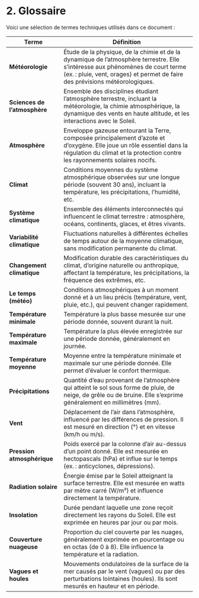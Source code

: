 # 2. Glossaire


Voici une sélection de termes techniques utilisés dans ce document :


| Terme                         | Définition |
|------------------------------|------------|
| **Météorologie**             | Étude de la physique, de la chimie et de la dynamique de l’atmosphère terrestre. Elle s’intéresse aux phénomènes de court terme (ex. : pluie, vent, orages) et permet de faire des prévisions météorologiques. |
| **Sciences de l’atmosphère** | Ensemble des disciplines étudiant l’atmosphère terrestre, incluant la météorologie, la chimie atmosphérique, la dynamique des vents en haute altitude, et les interactions avec le Soleil. |
| **Atmosphère**               | Enveloppe gazeuse entourant la Terre, composée principalement d’azote et d’oxygène. Elle joue un rôle essentiel dans la régulation du climat et la protection contre les rayonnements solaires nocifs. |
| **Climat**                   | Conditions moyennes du système atmosphérique observées sur une longue période (souvent 30 ans), incluant la température, les précipitations, l’humidité, etc. |
| **Système climatique**       | Ensemble des éléments interconnectés qui influencent le climat terrestre : atmosphère, océans, continents, glaces, et êtres vivants. |
| **Variabilité climatique**   | Fluctuations naturelles à différentes échelles de temps autour de la moyenne climatique, sans modification permanente du climat. |
| **Changement climatique**    | Modification durable des caractéristiques du climat, d’origine naturelle ou anthropique, affectant la température, les précipitations, la fréquence des extrêmes, etc. |
| **Le temps (météo)**         | Conditions atmosphériques à un moment donné et à un lieu précis (température, vent, pluie, etc.), qui peuvent changer rapidement. |
| **Température minimale**     | Température la plus basse mesurée sur une période donnée, souvent durant la nuit. |
| **Température maximale**     | Température la plus élevée enregistrée sur une période donnée, généralement en journée. |
| **Température moyenne**      | Moyenne entre la température minimale et maximale sur une période donnée. Elle permet d’évaluer le confort thermique. |
| **Précipitations**           | Quantité d’eau provenant de l’atmosphère qui atteint le sol sous forme de pluie, de neige, de grêle ou de bruine. Elle s’exprime généralement en millimètres (mm). |
| **Vent**                     | Déplacement de l’air dans l’atmosphère, influencé par les différences de pression. Il est mesuré en direction (°) et en vitesse (km/h ou m/s). |
| **Pression atmosphérique**   | Poids exercé par la colonne d’air au-dessus d’un point donné. Elle est mesurée en hectopascals (hPa) et influe sur le temps (ex. : anticyclones, dépressions). |
| **Radiation solaire**        | Énergie émise par le Soleil atteignant la surface terrestre. Elle est mesurée en watts par mètre carré (W/m²) et influence directement la température. |
| **Insolation**               | Durée pendant laquelle une zone reçoit directement les rayons du Soleil. Elle est exprimée en heures par jour ou par mois. |
| **Couverture nuageuse**      | Proportion du ciel couverte par les nuages, généralement exprimée en pourcentage ou en octas (de 0 à 8). Elle influence la température et la radiation. |
| **Vagues et houles**         | Mouvements ondulatoires de la surface de la mer causés par le vent (vagues) ou par des perturbations lointaines (houles). Ils sont mesurés en hauteur et en période. |

